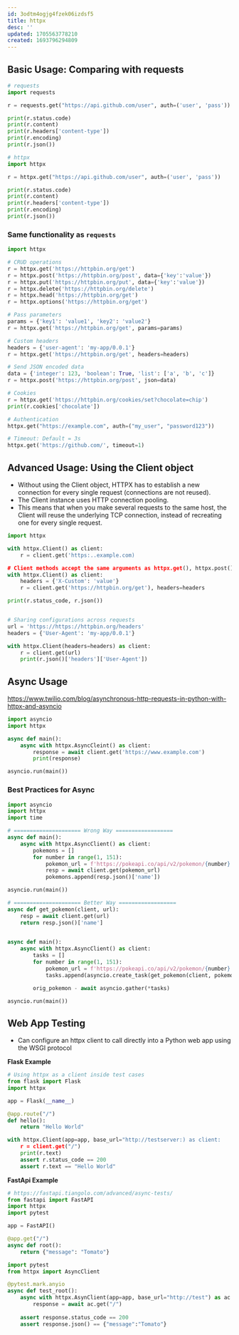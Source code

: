 ```yaml
---
id: 3odtm4ogjg4fzek06izdsf5
title: httpx
desc: ''
updated: 1705563778210
created: 1693796294809
---
```


## Basic Usage: Comparing with requests

```py
# requests
import requests

r = requests.get("https://api.github.com/user", auth=('user', 'pass'))

print(r.status.code)
print(r.content)
print(r.headers['content-type'])
print(r.encoding)
print(r.json())

# httpx
import httpx

r = httpx.get("https://api.github.com/user", auth=('user', 'pass'))

print(r.status.code)
print(r.content)
print(r.headers['content-type'])
print(r.encoding)
print(r.json())
```

### Same functionality as `requests`

``` py
import httpx

# CRUD operations
r = httpx.get('https://httpbin.org/get')
r = httpx.post('https://httpbin.org/post', data={'key':'value'})
r = httpx.put('https://httpbin.org/put', data={'key':'value'})
r = httpx.delete('https://httpbin.org/delete')
r = httpx.head('https://httpbin.org/get')
r = httpx.options('https://httpbin.org/get')

# Pass parameters
params = {'key1': 'value1', 'key2': 'value2'}
r = httpx.get('https://httpbin.org/get', params=params)

# Custom headers
headers = {'user-agent': 'my-app/0.0.1'}
r = httpx.get('https://httpbin.org/get', headers=headers)

# Send JSON encoded data
data = {'integer': 123, 'boolean': True, 'list': ['a', 'b', 'c']}
r = httpx.post('https://httpbin.org/post', json=data)

# Cookies
r = httpx.get('https://httpbin.org/cookies/set?chocolate=chip')
print(r.cookies['chocolate'])

# Authentication
httpx.get("https://example.com", auth=("my_user", "password123"))

# Timeout: Default = 3s
httpx.get('https://github.com/', timeout=1)
```

## Advanced Usage: Using the Client object

- Without using the Client object, HTTPX has to establish a new connection for every single request (connections are not reused).
- The Client instance uses HTTP connection pooling. 
- This means that when you make several requests to the same host, the Client will reuse the underlying TCP connection, instead of recreating one for every single request.


```py
import httpx

with httpx.Client() as client:
    r = client.get('https:..example.com)

# Client methods accept the same arguments as httpx.get(), httpx.post() etc
with httpx.Client() as client:
    headers = {'X-Custom': 'value'}
    r = client.get('https://httpbin.org/get'), headers=headers

print(r.status_code, r.json())


# Sharing configurations across requests
url = 'https://https://httpbin.org/headers'
headers = {'User-Agent': 'my-app/0.0.1'}

with httpx.Client(headers=headers) as client:
    r = client.get(url)
    print(r.json()['headers']['User-Agent'])

```

## Async Usage
https://www.twilio.com/blog/asynchronous-http-requests-in-python-with-httpx-and-asyncio
``` py
import asyncio
import httpx

async def main():
    async with httpx.AsyncCleint() as client:
        response = await client.get('https://www.example.com')
        print(response)

asyncio.run(main())
```

### Best Practices for Async

```py
import asyncio
import httpx
import time

# ===================== Wrong Way ==================
async def main():
    async with httpx.AsyncClient() as client:
        pokemons = []
        for number in range(1, 151):
            pokemon_url = f'https://pokeapi.co/api/v2/pokemon/{number}'
            resp = await client.get(pokemon_url)
            pokemons.append(resp.json()['name'])

asyncio.run(main())

# ===================== Better Way ==================
async def get_pokemon(client, url):
    resp = await client.get(url)
    return resp.json()['name']

    
async def main():
    async with httpx.AsyncClient() as client:
        tasks = []
        for number in range(1, 151):
            pokemon_url = f'https://pokeapi.co/api/v2/pokemon/{number}'
            tasks.append(asyncio.create_task(get_pokemon(client, pokemon_url)))

        orig_pokemon - await asyncio.gather(*tasks)

asyncio.run(main())
```

## Web App Testing

- Can configure an httpx client to call directly into a Python web app using the WSGI protocol

**Flask Example**

```py
# Using httpx as a client inside test cases
from flask import Flask
import httpx

app = Flask(__name__)

@app.route("/")
def hello():
    return "Hello World"

with httpx.Client(app=app, base_url="http://testserver:) as client:
    r = client.get("/")
    print(r.text)
    assert r.status_code == 200
    assert r.text == "Hello World"
```

**FastApi Example**

```py
# https://fastapi.tiangolo.com/advanced/async-tests/
from fastapi import FastAPI
import httpx
import pytest

app = FastAPI()

@app.get("/")
async def root():
    return {"message": "Tomato"}

import pytest
from httpx import AsyncClient

@pytest.mark.anyio
async def test_root():
    async with httpx.AsynClient(app=app, base_url="http://test") as ac:
        response = await ac.get("/")
    
    assert response.status_code == 200
    assert response.json() == {"message":"Tomato"}
```
